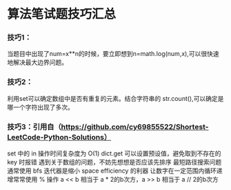 # 算法笔试题技巧汇总

### 技巧1：
当题目中出现了num=x**n的时候，要立即想到n=math.log(num,x),可以很快速地解决最大边界问题。

### 技巧2：
利用set可以确定数组中是否有重复的元素。结合字符串的 str.count(),可以确定是哪一个字符出现了多次。

### 技巧3：引用自（https://github.com/cy69855522/Shortest-LeetCode-Python-Solutions）
set 中的 in 操作时间复杂度为 O(1)
dict.get 可以设置预设值，避免取到不存在的 key 时报错
遇到关于数组的问题，不妨先想想是否应该先排序
最短路径搜索问题通常使用 bfs
迭代器是缩小 space efficiency 的利器
让数字在一定范围内循环递增常常使用 % 操作
a << b 相当于 a * 2的b次方，a >> b 相当于 a // 2的b次方  
